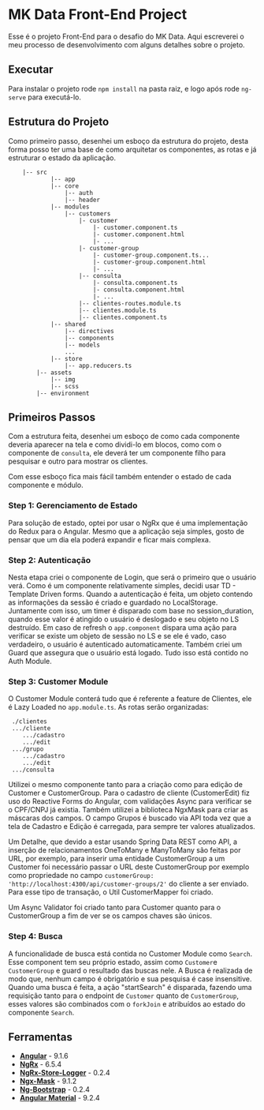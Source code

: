 # MK Data Front-End Project

Esse é o projeto Front-End para o desafio do MK Data. Aqui escreverei o meu processo de desenvolvimento
com alguns detalhes sobre o projeto.

## Executar

Para instalar o projeto rode `npm install` na pasta raiz, e logo após rode `ng-serve` para executá-lo.

## Estrutura do Projeto

Como primeiro passo, desenhei um esboço da estrutura do projeto, desta forma posso ter uma base de
como arquitetar os componentes, as rotas e já estruturar o estado da aplicação.

```
    |-- src
            |-- app
            |-- core
                |-- auth
                |-- header
            |-- modules
                |-- customers
                    |- customer
                        |- customer.component.ts
                        |- customer.component.html
                        |- ...
                    |- customer-group
                        |- customer-group.component.ts...
                        |- customer-group.component.html
                        |- ...
                    |-- consulta
                        |- consulta.component.ts
                        |- consulta.component.html
                        |- ...
                    |-- clientes-routes.module.ts
                    |-- clientes.module.ts
                    |-- clientes.component.ts
            |-- shared
                |-- directives
                |-- components
                |-- models
                ...
            |-- store
                |-- app.reducers.ts
        |-- assets
            |-- img
            |-- scss
        |-- environment
```

## Primeiros Passos

Com a estrutura feita, desenhei um esboço de como cada componente deveria aparecer na tela e como
dividi-lo em blocos, como com o componente de `consulta`, ele deverá ter um componente filho para pesquisar e
outro para mostrar os clientes.

Com esse esboço fica mais fácil também entender o estado de cada componente e módulo.

### Step 1: Gerenciamento de Estado

Para solução de estado, optei por usar o NgRx que é uma implementação do Redux para o Angular. Mesmo que
a aplicação seja simples, gosto de pensar que um dia ela poderá expandir e ficar mais complexa.

### Step 2: Autenticação

Nesta etapa criei o componente de Login, que será o primeiro que o usuário verá. Como é um componente
relativamente simples, decidi usar TD - Template Driven forms. Quando a autenticação é feita, um objeto contendo
as informações da sessão é criado e guardado no LocalStorage. Juntamente com isso, um timer é disparado com base no
session_duration, quando esse valor é atingido o usuário é deslogado e seu objeto no LS destruído. Em caso de refresh
o `app.component` dispara uma ação para verificar se existe um objeto de sessão no LS e se ele é vado, caso verdadeiro,
o usuário é autenticado automaticamente. Também criei um Guard que assegura que o usuário está logado. Tudo isso 
está contido no Auth Module.

### Step 3: Customer Module

O Customer Module conterá tudo que é referente a feature de Clientes, ele é Lazy Loaded no `app.module.ts`.
As rotas serão organizadas: 
```
 ./clientes
 .../cliente
    .../cadastro
    .../edit
 .../grupo
    .../cadastro
    .../edit
 .../consulta
```

Utilizei o mesmo componente tanto para a criação como para edição de Customer e CustomerGroup. 
Para o cadastro de cliente (CustomerEdit) fiz uso do Reactive Forms do Angular, com validações Async para
verificar se o CPF/CNPJ já existia. Também utilizei a biblioteca NgxMask para criar as máscaras dos campos.
O campo Grupos é buscado via API toda vez que a tela de Cadastro e Edição é carregada, para sempre ter valores atualizados.

Um Detalhe, que devido a estar usando Spring Data REST como API, a inserção de relacionamentos OneToMany e ManyToMany são feitas
por URL, por exemplo, para inserir uma entidade CustomerGroup a um Customer foi necessário passar o URL deste CustomerGroup
por exemplo como propriedade no campo `customerGroup: 'http://localhost:4300/api/customer-groups/2'` do cliente a ser enviado. Para
esse tipo de transação, o Util CustomerMapper foi criado.

Um Async Validator foi criado tanto para Customer quanto para o CustomerGroup a fim de ver se os campos chaves são únicos.

### Step 4: Busca

A funcionalidade de busca está contida no Customer Module como `Search`. Esse component tem seu próprio estado, assim como `Customer`e
`CustomerGroup` e guard o resultado das buscas nele. A Busca é realizada de modo que, nenhum campo é obrigatório e sua pesquisa é 
case insensitive. Quando uma busca é feita, a ação "startSearch" é disparada, fazendo uma requisição tanto para o endpoint de `Customer`
quanto de `CustomerGroup`, esses valores são combinados com o `forkJoin` e atribuídos ao estado do componente `Search`.

## Ferramentas

* **[Angular](https://angular.io/)** - 9.1.6
* **[NgRx](https://ngrx.io/)** - 6.5.4
* **[NgRx-Store-Logger](https://www.npmjs.com/package/ngrx-store-logger)** - 0.2.4
* **[Ngx-Mask](https://github.com/JsDaddy/ngx-mask)** - 9.1.2
* **[Ng-Bootstrap](https://ng-bootstrap.github.io/)** - 0.2.4
* **[Angular Material](https://material.angular.io/)** - 9.2.4
